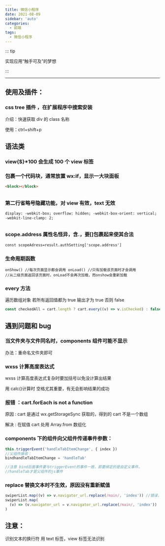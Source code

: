 ```yaml
---
title: 微信小程序
date: 2021-08-09
sidebar: 'auto'
categories:
  - 前端
tags:
  - 微信小程序
---
```


::: tip

实现应用“触手可及”的梦想

:::

<!-- more -->

---

## 使用及插件：

### css tree 插件 ，在扩展程序中搜索安装

介绍：快速获取 div 的 class 名称

使用：ctrl+shift+p

## 语法类

### view{\$}\*100 会生成 100 个 view 标签

### 包裹一个代码块，通常放置 wx:if，显示一大块面板

```html
<block></block>
```

######

### 第二行省略号隐藏功能，对 view 有效，text 无效

```html
display: -webkit-box; overflow: hidden; -webkit-box-orient: vertical;
-webkit-line-clamp: 2;
```

######

### scope.address 属性名怪异，含.，要[]包裹起来使其合法

```html
const scopeAdress=result.authSetting['scope.address']
```

### 生命周期函数

```vue
onShow() //每次页面显示都会调用 onLoad() //只有加载该页面时才会调用
//从二级页面返回该页面时，onLoad不会再次加载，而onshow会重新加载
```

### every 方法

遍历数组对象 若所有返回值都为 true 输出才为 true 否则 false

```js
const checkedAll = cart.length ? cart.every((v) => v.isChecked) : false
```

#####

## 遇到问题和 bug

### 当文件夹与文件同名时，components 组件可能不显示

办法：重命名文件夹即可

### wxss 计算高度表达式

wxss 计算高度表达式复杂时要加括号以免没计算出结果

用 calc()计算时 空格尤其重要，有无会影响结果的成功

### 报错 ：cart.forEach is not a function

原因 : cart 是通过 wx.getStorageSync 获取的，得到的 cart 不是一个数组

解决 : 在赋值 cart 处用 Array.from 数组化

### components 下的组件向父组件传递事件参数：

```js
this.triggerEvent('handleTabItemChange', { index })
//父组件接收：
bindhandleTabItemChange = 'handleTab'

//注意 bind后面事件要与triggerEvent的事件一致，即要绑定的是自定义事件，
//handleTab才是父组件的js事件
```

### replace 替换文本时不生效，原因没有重新赋值

```js
swiperList.map((v) => v.navigator_url.replace(/main/, 'index')) //错误，没赋值
swiperList.map(
  (v) => (v.navigator_url = v.navigator_url.replace(/main/, 'index'))
)
```

## 注意：

识别文本的换行符 用 text 标签，view 标签无法识别
